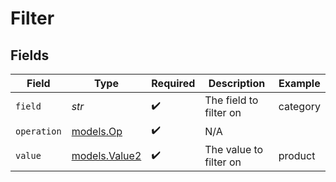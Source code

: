 # Filter


## Fields

| Field                                | Type                                 | Required                             | Description                          | Example                              |
| ------------------------------------ | ------------------------------------ | ------------------------------------ | ------------------------------------ | ------------------------------------ |
| `field`                              | *str*                                | :heavy_check_mark:                   | The field to filter on               | category                             |
| `operation`                          | [models.Op](../models/op.md)         | :heavy_check_mark:                   | N/A                                  |                                      |
| `value`                              | [models.Value2](../models/value2.md) | :heavy_check_mark:                   | The value to filter on               | product                              |